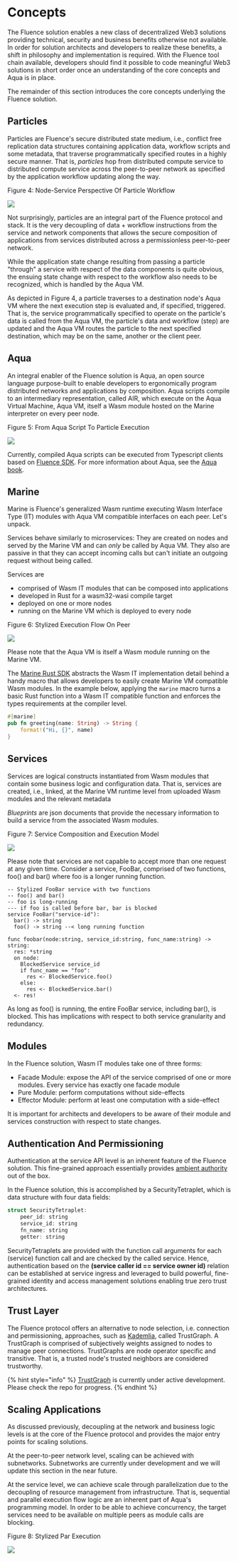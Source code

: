 # Concepts

The Fluence solution enables a new class of decentralized Web3 solutions providing technical, security and business benefits otherwise not available. In order for solution architects and developers to realize these benefits, a shift in philosophy and implementation is required. With the Fluence tool chain available, developers should find it possible to code meaningful Web3 solutions in short order once an understanding of the core concepts and Aqua is in place.

The remainder of this section introduces the core concepts underlying the Fluence solution.

## **Particles**

Particles are Fluence's secure distributed state medium, i.e., conflict free replication data structures containing application data, workflow scripts and some metadata, that traverse programmatically specified routes in a highly secure manner. That is, _particles_ hop from distributed compute service to distributed compute service across the peer-to-peer network as specified by the application workflow updating along the way.

Figure 4: Node-Service Perspective Of Particle Workflow

![](https://i.imgur.com/u4beJgh.png)

Not surprisingly, particles are an integral part of the Fluence protocol and stack. It is the very decoupling of data + workflow instructions from the service and network components that allows the secure composition of applications from services distributed across a permissionless peer-to-peer network.

While the application state change resulting from passing a particle "through" a service with respect of the data components is quite obvious, the ensuing state change with respect to the workflow also needs to be recognized, which is handled by the Aqua VM.

As depicted in Figure 4, a particle traverses to a destination node's Aqua VM where the next execution step is evaluated and, if specified, triggered. That is, the service programmatically specified to operate on the particle's data is called from the Aqua VM, the particle's data and workflow \(step\) are updated and the Aqua VM routes the particle to the next specified destination, which may be on the same, another or the client peer.

## **Aqua**

An integral enabler of the Fluence solution is Aqua, an open source language purpose-built to enable developers to ergonomically program distributed networks and applications by composition. Aqua scripts compile to an intermediary representation, called AIR, which execute on the Aqua Virtual Machine, Aqua VM, itself a Wasm module hosted on the Marine interpreter on every peer node.

Figure 5: From Aqua Script To Particle Execution

![](.gitbook/assets/image%20%286%29.png)

Currently, compiled Aqua scripts can be executed from Typescript clients based on [Fluence SDK](https://github.com/fluencelabs/fluence-js). For more information about Aqua, see the [Aqua book](https://doc.fluence.dev/aqua-book/).

## **Marine**

Marine is Fluence's generalized Wasm runtime executing Wasm Interface Type \(IT\) modules with Aqua VM compatible interfaces on each peer. Let's unpack.

Services behave similarly to microservices: They are created on nodes and served by the Marine VM and can _only_ be called by Aqua VM. They also are passive in that they can accept incoming calls but can't initiate an outgoing request without being called.

Services are

* comprised of Wasm IT modules that can be composed into applications
* developed in Rust for a wasm32-wasi compile target
* deployed on one or more nodes
* running on the Marine VM which is deployed to every node

Figure 6: Stylized Execution Flow On Peer

![](.gitbook/assets/image%20%285%29.png)

Please note that the Aqua VM is itself a Wasm module running on the Marine VM.

The [Marine Rust SDK](https://github.com/fluencelabs/marine-rs-sdk) abstracts the Wasm IT implementation detail behind a handy macro that allows developers to easily create Marine VM compatible Wasm modules. In the example below, applying the `marine` macro turns a basic Rust function into a Wasm IT compatible function and enforces the types requirements at the compiler level.

```rust
#[marine]
pub fn greeting(name: String) -> String {
    format!("Hi, {}", name)
}
```

## **Services**

Services are logical constructs instantiated from Wasm modules that contain some business logic and configuration data. That is, services are created, i.e., linked, at the Marine VM runtime level from uploaded Wasm modules and the relevant metadata

_Blueprints_ are json documents that provide the necessary information to build a service from the associated Wasm modules.

Figure 7: Service Composition and Execution Model

![](.gitbook/assets/image%20%287%29.png)

Please note that services are not capable to accept more than one request at any given time. Consider a service, FooBar, comprised of two functions, foo\(\) and bar\(\) where foo is a longer running function.

```text
-- Stylized FooBar service with two functions
-- foo() and bar()
-- foo is long-running
--- if foo is called before bar, bar is blocked
service FooBar("service-id"):
  bar() -> string
  foo() -> string --< long running function 

func foobar(node:string, service_id:string, func_name:string) -> string:
  res: *string
  on node:
    BlockedService service_id
    if func_name == "foo":
      res <- BlockedService.foo()
    else:
      res <- BlockedService.bar()
  <- res!
```

As long as foo\(\) is running, the entire FooBar service, including bar\(\), is blocked. This has implications with respect to both service granularity and redundancy.

## **Modules**

In the Fluence solution, Wasm IT modules take one of three forms:

* Facade Module: expose the API of the service comprised of one or more modules. Every service has exactly one facade module
* Pure Module: perform computations without side-effects
* Effector Module: perform at least one computation with a side-effect

It is important for architects and developers to be aware of their module and services construction with respect to state changes.

## **Authentication And Permissioning**

Authentication at the service API level is an inherent feature of the Fluence solution. This fine-grained approach essentially provides [ambient authority](https://en.wikipedia.org/wiki/Ambient_authority) out of the box.

In the Fluence solution, this is accomplished by a SecurityTetraplet, which is data structure with four data fields:

```rust
struct SecurityTetraplet:
    peer_id: string
    service_id: string
    fn_name: string
    getter: string
```

SecurityTetraplets are provided with the function call arguments for each \(service\) function call and are checked by the called service. Hence, authentication based on the **\(service caller id == service owner id\)** relation can be established at service ingress and leveraged to build powerful, fine-grained identity and access management solutions enabling true zero trust architectures.

## **Trust Layer**

The Fluence protocol offers an alternative to node selection, i.e. connection and permissioning, approaches, such as [Kademlia](https://en.wikipedia.org/wiki/Kademlia), called TrustGraph. A TrustGraph is comprised of subjectively weights assigned to nodes to manage peer connections. TrustGraphs are node operator specific and transitive. That is, a trusted node's trusted neighbors are considered trustworthy.

{% hint style="info" %}
[TrustGraph](https://github.com/fluencelabs/trust-graph) is currently under active development. Please check the repo for progress.
{% endhint %}

## **Scaling Applications**

As discussed previously, decoupling at the network and business logic levels is at the core of the Fluence protocol and provides the major entry points for scaling solutions.

At the peer-to-peer network level, scaling can be achieved with subnetworks. Subnetworks are currently under development and we will update this section in the near future.

At the service level, we can achieve scale through parallelization due to the decoupling of resource management from infrastructure. That is, sequential and parallel execution flow logic are an inherent part of Aqua's programming model. In order to be able to achieve concurrency, the target services need to be available on multiple peers as module calls are blocking.

Figure 8: Stylized Par Execution

![](.gitbook/assets/image%20%288%29.png)

